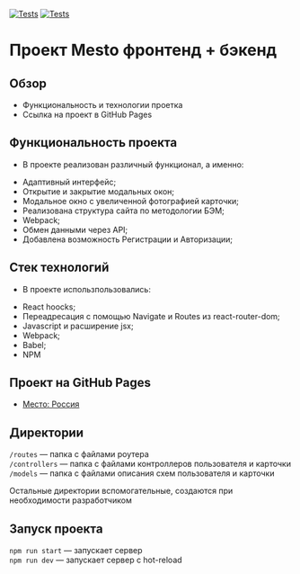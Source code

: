 [![Tests](../../actions/workflows/tests-13-sprint.yml/badge.svg)](../../actions/workflows/tests-13-sprint.yml) [![Tests](../../actions/workflows/tests-14-sprint.yml/badge.svg)](../../actions/workflows/tests-14-sprint.yml)
# Проект Mesto фронтенд + бэкенд

## Обзор

* Функциональность и технологии проетка
* Ссылка на проект в GitHub Pages


## Функциональность проекта

* В проекте реализован различный функционал, а именно:
+ Адаптивный интерфейс;
+ Открытие и закрытие модальных окон;
+ Модальное окно с увеличенной фотографией карточки;
+ Реализована структура сайта по методологии БЭМ;
+ Webpack;
+ Обмен данными через API;
+ Добавлена возможность Регистрации и Авторизации;

## Стек технологий
* В проекте использпользовались:
+ React hoocks;
+ Переадресация с помощью Navigate и Routes из react-router-dom;
+ Javascript и расширение jsx;
+ Webpack;
+ Babel;
+ NPM


## Проект на GitHub Pages

* [Место: Россия](https://evgeniihvatov.github.io/express-mesto-gha/)

## Директории

`/routes` — папка с файлами роутера  
`/controllers` — папка с файлами контроллеров пользователя и карточки   
`/models` — папка с файлами описания схем пользователя и карточки  
  
Остальные директории вспомогательные, создаются при необходимости разработчиком

## Запуск проекта

`npm run start` — запускает сервер   
`npm run dev` — запускает сервер с hot-reload
